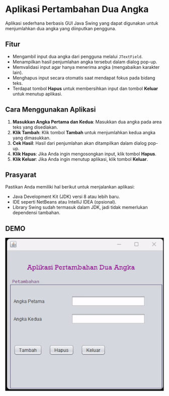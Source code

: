# Aplikasi Pertambahan Dua Angka

Aplikasi sederhana berbasis GUI Java Swing yang dapat digunakan untuk menjumlahkan dua angka yang diinputkan pengguna.

## Fitur

- Mengambil input dua angka dari pengguna melalui `JTextField`.
- Menampilkan hasil penjumlahan angka tersebut dalam dialog pop-up.
- Memvalidasi input agar hanya menerima angka (mengabaikan karakter lain).
- Menghapus input secara otomatis saat mendapat fokus pada bidang teks.
- Terdapat tombol **Hapus** untuk membersihkan input dan tombol **Keluar** untuk menutup aplikasi.

## Cara Menggunakan Aplikasi

1. **Masukkan Angka Pertama dan Kedua**: Masukkan dua angka pada area teks yang disediakan.
2. **Klik Tambah**: Klik tombol **Tambah** untuk menjumlahkan kedua angka yang dimasukkan.
3. **Cek Hasil**: Hasil dari penjumlahan akan ditampilkan dalam dialog pop-up.
4. **Klik Hapus**: Jika Anda ingin mengosongkan input, klik tombol **Hapus**.
5. **Klik Keluar**: Jika Anda ingin menutup aplikasi, klik tombol **Keluar**.

## Prasyarat

Pastikan Anda memiliki hal berikut untuk menjalankan aplikasi:

- Java Development Kit (JDK) versi 8 atau lebih baru.
- IDE seperti NetBeans atau IntelliJ IDEA (opsional).
- Library Swing sudah termasuk dalam JDK, jadi tidak memerlukan dependensi tambahan.

## DEMO
![Demo Aplikasi](Demo.gif)
